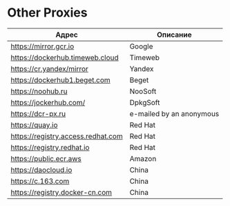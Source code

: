 # Other Proxies

| Адрес                              | Описание                 |
| ---------------------------------- |--------------------------|
| https://mirror.gcr.io              | Google                   |
| https://dockerhub.timeweb.cloud    | Timeweb                  |
| https://cr.yandex/mirror           | Yandex                   |
| https://dockerhub1.beget.com       | Beget                    |
| https://noohub.ru                  | NooSoft                  |
| https://jockerhub.com/             | DpkgSoft                 |
| https://dcr-px.ru                  | e-mailed by an anonymous |
| https://quay.io                    | Red Hat                  |
| https://registry.access.redhat.com | Red Hat                  |
| https://registry.redhat.io         | Red Hat                  |
| https://public.ecr.aws             | Amazon                   |
| https://daocloud.io                | China                    |
| https://c.163.com                  | China                    |
| https://registry.docker-cn.com     | China                    |
